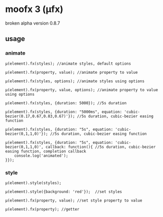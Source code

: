 # moofx 3 (µfx)

broken alpha version 0.8.7

## usage

### animate

	µ(element).fx(styles); //animate styles, default options
	
	µ(element).fx(property, value); //animate property to value
	
	µ(element).fx(styles, options); //animate styles using options
	
	µ(element).fx(property, value, options); //animate property to value using options
	
	µ(element).fx(styles, {duration: 5000}); //5s duration
	
	µ(element).fx(styles, {duration: "5000ms", equation: 'cubic-bezier(0.17,0.67,0.83,0.67)'}); //5s duration, cubic-bezier easing function
	
	µ(element).fx(styles, {duration: "5s", equation: 'cubic-bezier(0,1,1,0)'}); //5s duration, cubic-bezier easing function
	
	µ(element).fx(styles, {duration: "5s", equation: 'cubic-bezier(0,1,1,0)', callback: function(){ //5s duration, cubic-bezier easing function, completion callback
		console.log('animated');
	}});
	
### style

	µ(element).style(styles);
	
	µ(element).style({background: 'red'});  //set styles

	µ(element).fx(property, value); //set style property to value

	µ(element).fx(property); //getter
